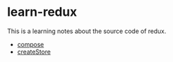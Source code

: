 # learn-redux
This is a learning notes about the source code of redux.

* [compose](./compose.md)
* [createStore](./createStore.md)
